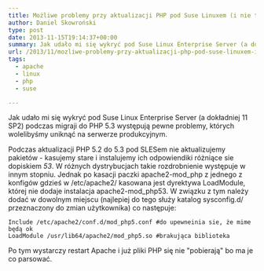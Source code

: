 ```yaml
---
title: Możliwe problemy przy aktualizacji PHP pod Suse Linuxem (i nie tylko)
author: Daniel Skowroński
type: post
date: 2013-11-15T19:14:37+00:00
summary: Jak udało mi się wykryć pod Suse Linux Enterprise Server (a dokładniej 11 SP2) podczas migraji do PHP 5.3 występują pewne problemy, których wolelibyśmy uniknąć na serwerze produkcyjnym.
url: /2013/11/mozliwe-problemy-przy-aktualizacji-php-pod-suse-linuxem-i-nie-tylko/
tags:
  - apache
  - linux
  - php
  - suse

---
```

Jak udało mi się wykryć pod Suse Linux Enterprise Server (a dokładniej 11 SP2) podczas migraji do PHP 5.3 występują pewne problemy, których wolelibyśmy uniknąć na serwerze produkcyjnym.

Podczas aktualizacji PHP 5.2 do 5.3 pod SLESem nie aktualizujemy pakietów - kasujemy stare i instalujemy ich odpowiendiki różniące sie dopiskiem _53_. W różnych dystrybucjach takie rozdrobnienie występuje w innym stopniu. Jednak po kasacji paczki apache2-mod\_php z jednego z konfigów gdzieś w /etc/apache2/ kasowana jest dyrektywa LoadModule, której nie dodaje instalacja apache2-mod\_php53. W związku z tym należy dodać w dowolnym miejscu (najlepiej do tego służy katalog sysconfig.d/ przeznaczony do zmian użytkownika) co następuje:

```
Include /etc/apache2/conf.d/mod_php5.conf #do upewneinia sie, że mime będą ok
LoadModule /usr/lib64/apache2/mod_php5.so #brakująca biblioteka

```


Po tym wystarczy restart Apache i już pliki PHP się nie "pobierają" bo ma je co parsować.